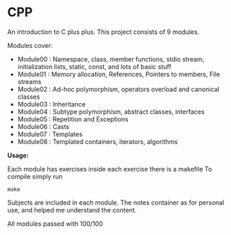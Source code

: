 # CPP
An introduction to C plus plus. This project consists of 9 modules.


Modules cover:
- Module00 : Namespace, class, member functions, stdio stream, initialization lists, static, const, and lots of basic stuff
- Module01 : Memory allocation, References, Pointers to members, File streams
- Module02 : Ad-hoc polymorphism, operators overload and canonical classes
- Module03 : Inheritance
- Module04 : Subtype polymorphism, abstract classes, interfaces
- Module05 : Repetition and Exceptions
- Module06 : Casts
- Module07 : Templates
- Module08 : Templated containers, iterators, algorithms


**Usage:**

Each module has exercises inside each exercise there is a makefile
To compile simply run
```
make
```

Subjects are included in each module.
The notes container as for personal use, and helped me understand the content.


All modules passed with 100/100
